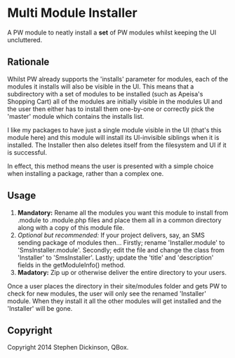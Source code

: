 Multi Module Installer
======================

A PW module to neatly install a __set__ of PW modules whilst keeping the UI uncluttered.


Rationale
---------

Whilst PW already supports the 'installs' parameter for modules, each of the modules it installs will also be visible
in the UI. This means that a subdirectory with a set of modules to be installed (such as Apeisa's Shopping Cart) all of
the modules are initially visible in the modules UI and the user then either has to install them one-by-one or
correctly pick the 'master' module which contains the installs list.

I like my packages to have just a single module visible in the UI (that's this module here) and this module will
install its UI-invisible siblings when it is installed. The Installer then also deletes itself from the filesystem
and UI if it is successful.

In effect, this method means the user is presented with a simple choice when installing a package, rather than a complex one.


Usage
-----

1. **Mandatory:** Rename all the modules you want this module to install from .module to .module.php files and place
them all in a common directory along with a copy of this module file.
2. *Optional but recommended:* If your project delivers, say, an SMS sending package of modules then...
Firstly; rename 'Installer.module' to 'SmsInstaller.module'. Secondly; edit the file and change the class from
'Installer' to 'SmsInstaller'. Lastly; update the 'title' and 'description' fields in the getModuleInfo() method.
3. **Madatory:** Zip up or otherwise deliver the entire directory to your users.

Once a user places the directory in their site/modules folder and gets PW to check for new modules, the user will only
see the renamed 'Installer' module. When they install it all the other modules will get installed and the 'Installer'
will be gone.


Copyright
---------

Copyright 2014 Stephen Dickinson, QBox.
